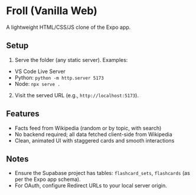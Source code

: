 # Froll (Vanilla Web)

A lightweight HTML/CSS/JS clone of the Expo app.

## Setup

1) Serve the folder (any static server). Examples:
- VS Code Live Server
- Python: `python -m http.server 5173`
- Node: `npx serve .`

2) Visit the served URL (e.g., `http://localhost:5173`).

## Features
- Facts feed from Wikipedia (random or by topic, with search)
- No backend required; all data fetched client-side from Wikipedia
- Clean, animated UI with staggered cards and smooth interactions

## Notes
- Ensure the Supabase project has tables: `flashcard_sets`, `flashcards` (as per the Expo app schema).
- For OAuth, configure Redirect URLs to your local server origin.

